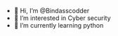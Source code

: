 - 👋 Hi, I’m @Bindasscodder
- 👀 I’m interested in Cyber security
- 🌱 I’m currently learning python


<!---
Bindasscodder/Bindasscodder is a ✨ special ✨ repository because its `README.md` (this file) appears on your GitHub profile.
You can click the Preview link to take a look at your changes.
--->
